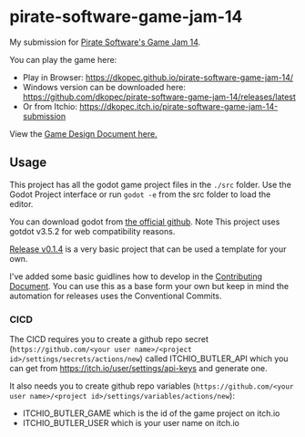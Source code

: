 # pirate-software-game-jam-14
My submission for [Pirate Software's Game Jam 14](https://itch.io/jam/pirate).

You can play the game here:

- Play in Browser: https://dkopec.github.io/pirate-software-game-jam-14/
- Windows version can be downloaded here: https://github.com/dkopec/pirate-software-game-jam-14/releases/latest
- Or from Itchio: https://dkopec.itch.io/pirate-software-game-jam-14-submission

View the [Game Design Document here.](./GAMEDESIGNDOC.md)

## Usage
This project has all the godot game project files in the ```./src``` folder. Use the Godot Project interface or run ```godot -e``` from the src folder to load the editor.

You can download godot from [the official github](https://github.com/godotengine/godot/releases/tag/3.5.2-stable). Note This project uses gotdot v3.5.2 for web compatibility reasons.

[Release v0.1.4](https://github.com/dkopec/pirate-software-game-jam-14/tree/v0.1.4) is a very basic project that can be used a template for your own.

I've added some basic guidlines how to develop in the [Contributing Document](./CONTRIBUTING.md). You can use this as a base form your own but keep in mind the automation for releases uses the Conventional Commits.

### CICD
The CICD requires you to create a github repo secret (```https://github.com/<your user name>/<project id>/settings/secrets/actions/new```) called ITCHIO_BUTLER_API which you can get from https://itch.io/user/settings/api-keys and generate one.

It also needs you to create github repo variables (```https://github.com/<your user name>/<project id>/settings/variables/actions/new```):

- ITCHIO_BUTLER_GAME which is the id of the game project on itch.io
- ITCHIO_BUTLER_USER which is your user name on itch.io

